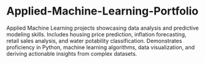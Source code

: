 # Applied-Machine-Learning-Portfolio
Applied Machine Learning projects showcasing data analysis and predictive modeling skills. Includes housing price prediction, inflation forecasting, retail sales analysis, and water potability classification. Demonstrates proficiency in Python, machine learning algorithms, data visualization, and deriving actionable insights from complex datasets.

